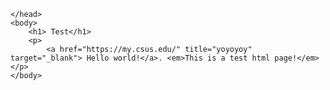 <html>
	<head>
		<meta charset="utf-8">
		<title> My test page. </title>
	  <link rel="stylesheet" href="test.css">

	</head>
	<body>
		<h1> Test</h1>
		<p>
			<a href="https://my.csus.edu/" title="yoyoyoy" target="_blank"> Hello world!</a>. <em>This is a test html page!</em></p>
	</body>
</html>
